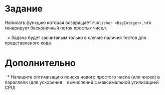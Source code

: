 # Задание

Написать функцию которая возвращает `Publisher <BigInteger>`, что генерирует бесконечный поток простых чисел.

  > Задача будет засчитаным только в случае наличия тестов для представленого кода

# Дополнительно

  * Напишите оптимизацию поиска нового простого числа (или чисел) в параллели (для ускорения
   вычислений с максимальной утилизацией CPU)